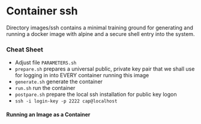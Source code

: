 # Container ssh


Directory images/ssh contains a minimal training ground for generating and running a docker image with alpine 
and a secure shell entry into the system.

### Cheat Sheet ###

* Adjust file ```PARAMETERS.sh```
* ```prepare.sh```  prepares a universal public, private key pair that we shall use for logging in into EVERY container running this image
* ```generate.sh```  generate the container
* ```run.sh```  run the container
* ```postpare.sh```  prepare the local ssh installation for public key logon
* ```ssh -i login-key -p 2222 cap@localhost```

#### Running an Image as a Container ####
